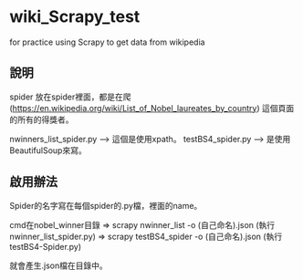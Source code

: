 # wiki_Scrapy_test
for practice using Scrapy to get data from wikipedia

## 說明

spider 放在spider裡面，都是在爬(https://en.wikipedia.org/wiki/List_of_Nobel_laureates_by_country)
這個頁面的所有的得獎者。

nwinners_list_spider.py  --> 這個是使用xpath。
testBS4_spider.py        --> 是使用BeautifulSoup來寫。

## 啟用辦法

Spider的名字寫在每個spider的.py檔，裡面的name。

cmd在nobel_winner目錄  => scrapy nwinner_list -o (自己命名).json     (執行nwinner_list_spider.py) 
                      => scrapy testBS4_spider -o (自己命名).json    (執行testBS4-Spider.py)

就會產生.json檔在目錄中。
  
